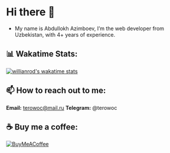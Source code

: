 # Hi there 👋
- My name is Abdullokh Azimboev, I’m the web developer from Uzbekistan, with 4+ years of experience.

## 📊 Wakatime Stats:
[![willianrod's wakatime stats](https://github-readme-stats.vercel.app/api/wakatime?username=terowoc&theme=github_dark&layout=compact)](https://wakatime.com/@terowoc)


## 📫 How to reach out to me:
**Email:** terowoc@mail.ru
**Telegram:** @terowoc

## ☕️ Buy me a coffee:
[![BuyMeACoffee](https://img.shields.io/badge/Buy%20Me%20a%20Coffee-ffdd00?style=for-the-badge&logo=buy-me-a-coffee&logoColor=black)](https://buymeacoffee.com/terowoc)
